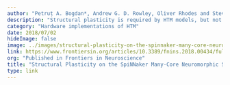 ```yaml
---
author: "Petruț A. Bogdan*, Andrew G. D. Rowley, Oliver Rhodes and Steve B. Furber"
description: "Structural plasticity is required by HTM models, but not addressed in many hardware architectures. This paper presents a model of topographic map formation that is implemented on the SpiNNaker neuromorphic platform, running in real time using point neurons, and making use of both synaptic rewiring and spike-timing dependent plasticity (STDP).  The authors use our papers as one of the motivations for working on this architecture."
category: "Hardware implementations of HTM"
date: 2018/07/02
hideImage: false
image: ../images/structural-plasticity-on-the-spinnaker-many-core-neuromorphic-system.jpg
link: https://www.frontiersin.org/articles/10.3389/fnins.2018.00434/full
org: "Published in Frontiers in Neuroscience"
title: "Structural Plasticity on the SpiNNaker Many-Core Neuromorphic System"
type: link
---
```

